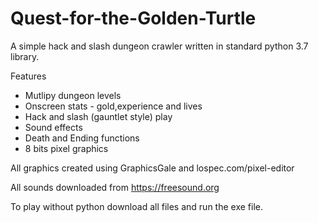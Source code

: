 # Quest-for-the-Golden-Turtle

A simple hack and slash dungeon crawler written in standard python 3.7 library. 

Features

- Mutlipy dungeon levels 
- Onscreen stats - gold,experience and lives 
- Hack and slash (gauntlet style) play 
- Sound effects 
- Death and Ending functions
- 8 bits pixel graphics 


All graphics created using GraphicsGale and lospec.com/pixel-editor

All sounds downloaded from https://freesound.org 

To play without python download all files and run the exe file. 




